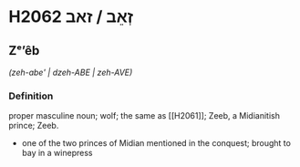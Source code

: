 # H2062 זְאֵב / זאב

## Zᵉʼêb

_(zeh-abe' | dzeh-ABE | zeh-AVE)_

### Definition

proper masculine noun; wolf; the same as [[H2061]]; Zeeb, a Midianitish prince; Zeeb.

- one of the two princes of Midian mentioned in the conquest; brought to bay in a winepress
